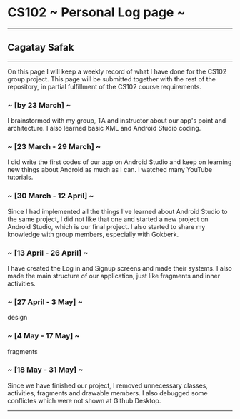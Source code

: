 # CS102 ~ Personal Log page ~
****
## Cagatay Safak
****

On this page I will keep a weekly record of what I have done for the CS102 group project. This page will be submitted together with the rest of the repository, in partial fulfillment of the CS102 course requirements.

### ~ [by 23 March] ~ 
I brainstormed with my group, TA and instructor about our app's point and architecture. I also learned basic XML and Android Studio coding.

### ~ [23 March - 29 March] ~ 
I did write the first codes of our app on Android Studio and keep on learning new things about Android as much as I can. I watched many YouTube tutorials.

### ~ [30 March - 12 April] ~ 
Since I had implemented all the things I've learned about Android Studio to the same project, I did not like that one and started a new project on Android Studio, which is our final project. I also started to share my knowledge with group members, especially with Gokberk.

### ~ [13 April - 26 April] ~ 
I have created the Log in and Signup screens and made their systems. I also made the main structure of our application, just like fragments and inner activities.

### ~ [27 April - 3 May] ~ 
design

### ~ [4 May - 17 May] ~ 
fragments

### ~ [18 May - 31 May] ~ 
Since we have finished our project, I removed unnecessary classes, activities, fragments and drawable members. I also debugged some conflictes which were not shown at Github Desktop.

****
